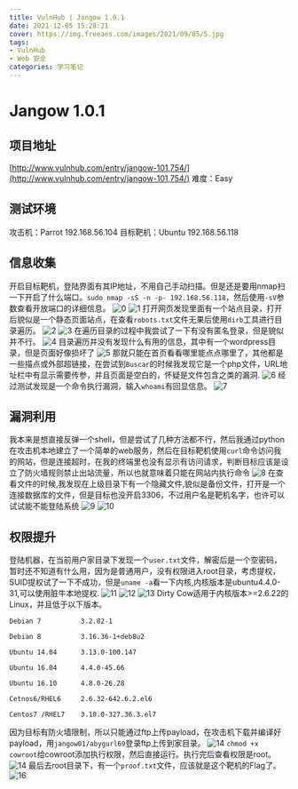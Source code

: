 ```yaml
---
title: VulnHub | Jangow 1.0.1
date: 2021-12-05 15:28:21
cover: https://img.freeaes.com/images/2021/09/05/5.jpg
tags:
- VulnHub
- Web 安全
categories: 学习笔记
---
```


# Jangow 1.0.1

## 项目地址
[http://www.vulnhub.com/entry/jangow-101,754/](http://www.vulnhub.com/entry/jangow-101,754/)
难度：Easy

## 测试环境
攻击机：Parrot 192.168.56.104
目标靶机：Ubuntu 192.168.56.118

## 信息收集
开启目标靶机，登陆界面有其IP地址，不用自己手动扫描。但是还是要用nmap扫一下开启了什么端口。`sudo nmap -sS -n -p- 192.168.56.118`，然后使用`-sV`参数查看开放端口的详细信息。
![0](https://img.freeaes.com/images/2021/12/05/0.png)
![1](https://img.freeaes.com/images/2021/12/05/1.png)
打开网页发现里面有一个站点目录，打开后貌似是一个静态页面站点，在查看`robots.txt`文件无果后使用`dirb`工具进行目录遍历。
![2](https://img.freeaes.com/images/2021/12/05/2.png)
![3](https://img.freeaes.com/images/2021/12/05/3.png)
在遍历目录的过程中我尝试了一下有没有匿名登录，但是貌似并不行。
![4](https://img.freeaes.com/images/2021/12/05/4.png)
目录遍历并没有发现什么有用的信息，其中有一个wordpress目录，但是页面好像损坏了
![5](https://img.freeaes.com/images/2021/12/05/5.png)
那就只能在首页看看哪里能点点哪里了，其他都是一些描点或外部超链接，在尝试到`Buscar`的时候我发现它是一个php文件，URL地址栏中有显示需要传参，并且页面是空白的，怀疑是文件包含之类的漏洞.
![6](https://img.freeaes.com/images/2021/12/05/6.png)
经过测试发现是一个命令执行漏洞，输入`whoami`有回显信息。
![7](https://img.freeaes.com/images/2021/12/05/7.png)

## 漏洞利用
我本来是想直接反弹一个shell，但是尝试了几种方法都不行，然后我通过python在攻击机本地建立了一个简单的web服务，然后在目标靶机使用`curl`命令访问我的网站，但是连接超时，在我的终端里也没有显示有访问请求，判断目标应该是设立了防火墙规则禁止出站流量，所以也就意味着只能在网站内执行命令
![8](https://img.freeaes.com/images/2021/12/05/8.png)
在查看文件的时候,我发现在上级目录下有一个隐藏文件,貌似是备份文件，打开是一个连接数据库的文件，但是目标也没开启3306，不过用户名是靶机名字，也许可以试试能不能登陆系统
![9](https://img.freeaes.com/images/2021/12/05/9.png)
![10](https://img.freeaes.com/images/2021/12/05/10.png)

## 权限提升
登陆机器，在当前用户家目录下发现一个`user.txt`文件，解密后是一个空密码，暂时还不知道有什么用，因为是普通用户，没有权限进入root目录，考虑提权，SUID提权试了一下不成功，但是`uname -a`看一下内核,内核版本是ubuntu4.4.0-31,可以使用脏牛本地提权.
![11](https://img.freeaes.com/images/2021/12/05/11.png)
![12](https://img.freeaes.com/images/2021/12/05/10.png)
![13](https://img.freeaes.com/images/2021/12/05/10.png)
Dirty Cow适用于内核版本>=2.6.22的Linux，并且低于以下版本。
```
Debian 7          3.2.82-1

Debian 8          3.16.36-1+deb8u2

Ubuntu 14.04      3.13.0-100.147

Ubuntu 16.04      4.4.0-45.66

Ubuntu 16.10      4.8.0-26.28

Cetnos6/RHEL6     2.6.32-642.6.2.el6

Centos7 /RHEL7    3.10.0-327.36.3.el7

```
因为目标有防火墙限制，所以只能通过ftp上传payload，在攻击机下载并编译好payload，用`jangow01/abygurl69`登录ftp上传到家目录。
![14](https://img.freeaes.com/images/2021/12/05/14.png)
`chmod +x cowroot`给cowroot添加执行权限，然后直接运行。执行完后查看权限是root。
![14](https://img.freeaes.com/images/2021/12/05/15.png)
最后去root目录下，有一个`proof.txt`文件，应该就是这个靶机的Flag了。
![16](https://img.freeaes.com/images/2021/12/05/16.png)
